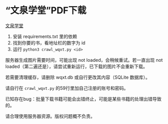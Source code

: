 “文泉学堂”PDF下载
====================

[文泉学堂](https://lib-nuanxin.wqxuetang.com/)

1. 安装 requirements.txt 里的依赖
2. 找到你要的书，看地址栏的数字为 id
3. 运行 `python3 crawl_wqxt.py <id>`

服务器生成图片需要时间，可能出现 not loaded，会稍候重试。若一直出现 not loaded（第二遍还是），请尝试重新运行，已下载的图片不会重新下载。

若需要清理缓存，请删除 wqxt.db 或自行更改其内容（SQLite 数据库）。

请自行在 `crawl_wqxt.py` 的59行里加自己注册的账号和密码。

已知存在bug：批量下载书籍可能会出错终止，可能是某些书籍的处理出错导致的。

请合理使用服务器资源。版权问题概不负责。
